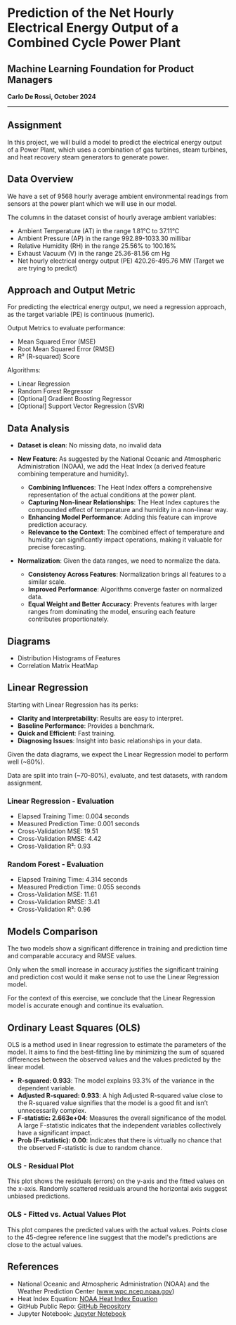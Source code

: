 # Prediction of the Net Hourly Electrical Energy Output of a Combined Cycle Power Plant

## Machine Learning Foundation for Product Managers

**Carlo De Rossi, October 2024**

---

## Assignment

In this project, we will build a model to predict the electrical energy output of a Power Plant, which uses a combination of gas turbines, steam turbines, and heat recovery steam generators to generate power.

## Data Overview

We have a set of 9568 hourly average ambient environmental readings from sensors at the power plant which we will use in our model.

The columns in the dataset consist of hourly average ambient variables:
- Ambient Temperature (AT) in the range 1.81°C to 37.11°C
- Ambient Pressure (AP) in the range 992.89-1033.30 millibar
- Relative Humidity (RH) in the range 25.56% to 100.16%
- Exhaust Vacuum (V) in the range 25.36-81.56 cm Hg
- Net hourly electrical energy output (PE) 420.26-495.76 MW (Target we are trying to predict)

## Approach and Output Metric

For predicting the electrical energy output, we need a regression approach, as the target variable (PE) is continuous (numeric).

Output Metrics to evaluate performance:
- Mean Squared Error (MSE)
- Root Mean Squared Error (RMSE)
- R² (R-squared) Score

Algorithms:
- Linear Regression
- Random Forest Regressor
- [Optional] Gradient Boosting Regressor
- [Optional] Support Vector Regression (SVR)

## Data Analysis

- **Dataset is clean**: No missing data, no invalid data
- **New Feature**: As suggested by the National Oceanic and Atmospheric Administration (NOAA), we add the Heat Index (a derived feature combining temperature and humidity).
  - **Combining Influences**: The Heat Index offers a comprehensive representation of the actual conditions at the power plant.
  - **Capturing Non-linear Relationships**: The Heat Index captures the compounded effect of temperature and humidity in a non-linear way.
  - **Enhancing Model Performance**: Adding this feature can improve prediction accuracy.
  - **Relevance to the Context**: The combined effect of temperature and humidity can significantly impact operations, making it valuable for precise forecasting.

- **Normalization**: Given the data ranges, we need to normalize the data.
  - **Consistency Across Features**: Normalization brings all features to a similar scale.
  - **Improved Performance**: Algorithms converge faster on normalized data.
  - **Equal Weight and Better Accuracy**: Prevents features with larger ranges from dominating the model, ensuring each feature contributes proportionately.

## Diagrams

- Distribution Histograms of Features
- Correlation Matrix HeatMap

## Linear Regression

Starting with Linear Regression has its perks:
- **Clarity and Interpretability**: Results are easy to interpret.
- **Baseline Performance**: Provides a benchmark.
- **Quick and Efficient**: Fast training.
- **Diagnosing Issues**: Insight into basic relationships in your data.

Given the data diagrams, we expect the Linear Regression model to perform well (~80%).

Data are split into train (~70-80%), evaluate, and test datasets, with random assignment.

### Linear Regression - Evaluation
- Elapsed Training Time: 0.004 seconds
- Measured Prediction Time: 0.001 seconds
- Cross-Validation MSE: 19.51
- Cross-Validation RMSE: 4.42
- Cross-Validation R²: 0.93

### Random Forest - Evaluation
- Elapsed Training Time: 4.314 seconds
- Measured Prediction Time: 0.055 seconds
- Cross-Validation MSE: 11.61
- Cross-Validation RMSE: 3.41
- Cross-Validation R²: 0.96

## Models Comparison

The two models show a significant difference in training and prediction time and comparable accuracy and RMSE values.

Only when the small increase in accuracy justifies the significant training and prediction cost would it make sense not to use the Linear Regression model.

For the context of this exercise, we conclude that the Linear Regression model is accurate enough and continue its evaluation.

## Ordinary Least Squares (OLS)

OLS is a method used in linear regression to estimate the parameters of the model. It aims to find the best-fitting line by minimizing the sum of squared differences between the observed values and the values predicted by the linear model.
- **R-squared: 0.933**: The model explains 93.3% of the variance in the dependent variable.
- **Adjusted R-squared: 0.933**: A high Adjusted R-squared value close to the R-squared value signifies that the model is a good fit and isn’t unnecessarily complex.
- **F-statistic: 2.663e+04**: Measures the overall significance of the model. A large F-statistic indicates that the independent variables collectively have a significant impact.
- **Prob (F-statistic): 0.00**: Indicates that there is virtually no chance that the observed F-statistic is due to random chance.

### OLS - Residual Plot

This plot shows the residuals (errors) on the y-axis and the fitted values on the x-axis. Randomly scattered residuals around the horizontal axis suggest unbiased predictions.

### OLS - Fitted vs. Actual Values Plot

This plot compares the predicted values with the actual values. Points close to the 45-degree reference line suggest that the model's predictions are close to the actual values.

## References

- National Oceanic and Atmospheric Administration (NOAA) and the Weather Prediction Center (www.wpc.ncep.noaa.gov)
- Heat Index Equation: [NOAA Heat Index Equation](https://www.noaa.gov)
- GitHub Public Repo: [GitHub Repository](https://github.com/carloderossi/)
- Jupyter Notebook: [Jupyter Notebook](https://github.com/carloderossi/CCP_NOTEBOOK.jpynb)
